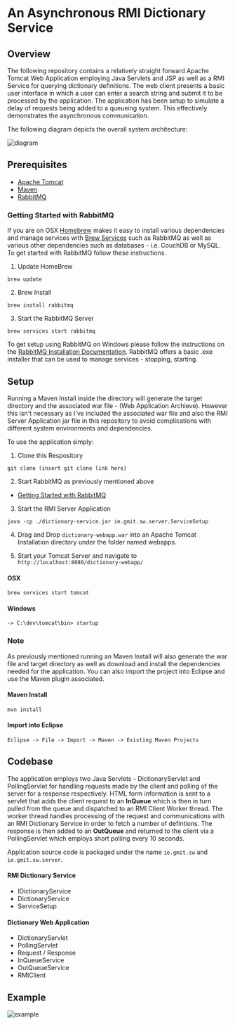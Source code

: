 # An Asynchronous RMI Dictionary Service

## Overview

The following repository contains a relatively straight forward Apache Tomcat Web Application employing Java Servlets and JSP as well as a RMI Service for querying dictionary definitions. 
The web client presents a basic user interface in which a user can enter a search string and submit it to be processed by the application. The application has been setup to simulate a delay of requests being added to a queueing system. This effectively demonstrates the asynchronous communication.  

The following diagram depicts the overall system architecture:

![diagram](https://i.imgur.com/0KsUbvT.png)

## Prerequisites

- [Apache Tomcat](http://tomcat.apache.org/)
- [Maven](https://maven.apache.org/)
- [RabbitMQ](https://www.rabbitmq.com/)

### Getting Started with RabbitMQ

If you are on OSX [Homebrew](https://brew.sh/) makes it easy to install various dependencies and manage services with [Brew Services](https://github.com/Homebrew/homebrew-services) such as RabbitMQ as well as various other dependencies such as databases - i.e. CouchDB or MySQL. To 
get started with RabbitMQ follow these instructions.

1. Update HomeBrew
```
brew update
```

2. Brew Install
```
brew install rabbitmq
```

3. Start the RabbitMQ Server
```
brew services start rabbitmq
```

To get setup using RabbitMQ on Windows please follow the instructions on the [RabbitMQ Installation Documentation](https://www.rabbitmq.com/install-windows.html). RabbitMQ offers a basic .exe installer that can be used to manage services - stopping, starting.

## Setup

Running a Maven Install inside the directory will generate the target directory and the associated war file - (Web Application Archieve). However this isn't necessary as I've included the associated war file and also the RMI Server Application jar file in this repository to avoid complications with different system environments and dependencies.

To use the application simply:

1. Clone this Respository
```
git clone (insert git clone link here)
```

2. Start RabbitMQ as previously mentioned above

+ [Getting Started with RabbitMQ](#getting-started-with-rabbitmq)

3. Start the RMI Server Application
```
java -cp ./dictionary-service.jar ie.gmit.sw.server.ServiceSetup
```

4. Drag and Drop `dictionary-webapp.war` into an Apache Tomcat Installation directory under the folder named webapps.

5. Start your Tomcat Server and navigate to `http://localhost:8080/dictionary-webapp/`

#### OSX 
```
brew services start tomcat
```

#### Windows
```
-> C:\dev\tomcat\bin> startup
```

### Note

As previously mentioned running an Maven Install will also generate the war file and target directory as well as download and install the dependencies needed for the application. You can also import the project into Eclipse and use the Maven plugin associated.

#### Maven Install
```
mvn install
```

#### Import into Eclipse
```
Eclipse -> File -> Import -> Maven -> Existing Maven Projects
```

## Codebase

The application employs two Java Servlets - DictionaryServlet and PollingServlet for handling requests made by the client and polling of the server for a response respectively. HTML form information is sent to a servlet that adds the client request to an **InQueue** which is then in turn pulled from the queue and dispatched to an RMI Client Worker thread. The worker thread handles processing of the request and communications with an RMI Dictionary Service in order to fetch a number of defintions. The response is then added to an **OutQueue** and returned to the client via a PollingServlet which employs short polling every 10 seconds.

Application source code is packaged under the name `ie.gmit.sw` and `ie.gmit.sw.server`.

#### RMI Dictionary Service

- IDictionaryService
- DictionaryService
- ServiceSetup

#### Dictionary Web Application

- DictionaryServlet
- PollingServlet
- Request / Response
- InQueueService
- OutQueueService
- RMIClient

## Example

![example](https://i.imgur.com/wmLOzY5.gif)

